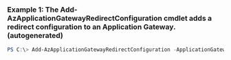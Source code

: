 ### Example 1: The Add-AzApplicationGatewayRedirectConfiguration cmdlet adds a redirect configuration to an Application Gateway. (autogenerated)
```powershell
PS C:\> Add-AzApplicationGatewayRedirectConfiguration -ApplicationGateway $AppGw -IncludePath False -IncludeQueryString False -Name Redirect01 -RedirectType Permanent -TargetListener $listener01
```

